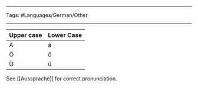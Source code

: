 ___
Tags: #Languages/German/Other
___

| Upper case | Lower Case |
| ---------- | ---------- |
| Ä          | ä          |
| Ö          | ö          |
| Ü          | ü          |


See [[Aussprache]] for correct pronunciation.